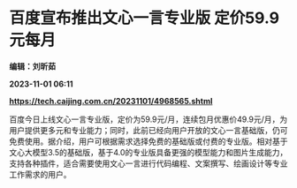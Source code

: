 # 百度宣布推出文心一言专业版 定价59.9元每月
**编辑：刘昕茹**

**2023-11-01 06:11**

**https://tech.caijing.com.cn/20231101/4968565.shtml**

百度今日上线文心一言专业版，定价为59.9元/月，连续包月优惠价49.9元/月，为用户提供更多元和专业能力；同时，此前已经向用户开放的文心一言基础版，仍可免费使用。据介绍，用户可根据需求选择免费的基础版或付费的专业版。相对基于文心大模型3.5的基础版，基于4.0的专业版具备更强的模型能力和图片生成能力，支持各种插件，适合需要使用文心一言进行代码编程、文案撰写、绘画设计等专业工作需求的用户。